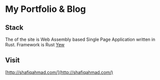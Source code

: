 # My Portfolio & Blog

## Stack

The of the site is Web Assembly based Single Page Application written in Rust. Framework is Rust [Yew](https://github.com/yewstack/yew)

## Visit

[http://shafiqahmad.com/](http://shafiqahmad.com/)
